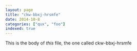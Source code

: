 ```yaml
---
layout: page
title: "ckw-bbxj-hrsmfe"
date: 2014-10-8
categories: ["qux", "foo"]
indexed: true
---
```

This is the body of _this_ file, the one called ckw-bbxj-hrsmfe
